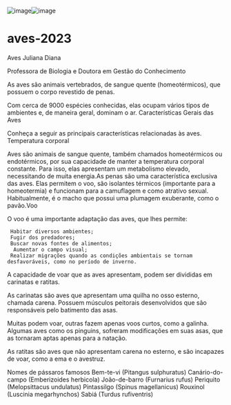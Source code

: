 ![image](https://github.com/berger07062006/aves-2023/assets/131812023/76b97e38-a7ef-408c-9f4c-7ffad3b0cbcb)![image](https://github.com/berger07062006/aves-2023/assets/131812023/bb3b0f48-b674-4dc4-a101-753cab61139f)
# aves-2023

 Aves
 Juliana Diana

 Professora de Biologia e Doutora em Gestão do Conhecimento

 As aves são animais vertebrados, de sangue quente (homeotérmicos), que possuem o corpo revestido de penas.

  Com cerca de 9000 espécies conhecidas, elas ocupam vários tipos de ambientes e, de maneira geral, dominam o ar.
Características Gerais das Aves

  Conheça a seguir as principais características relacionadas às aves.
   Temperatura corporal

  Aves são animais de sangue quente, também chamados homeotérmicos ou endotérmicos, por sua capacidade de manter a temperatura corporal constante. Para isso, elas apresentam um metabolismo elevado, necessitando de muita energia.As penas são uma        característica exclusiva das aves. Elas permitem o voo, são isolantes térmicos (importante para a homeotermia) e funcionam para a camuflagem e como atrativo sexual. Habitualmente, é o macho que possui uma plumagem exuberante, como o pavão.Voo

  O voo é uma importante adaptação das aves, que lhes permite:

     Habitar diversos ambientes;
     Fugir dos predadores;
     Buscar novas fontes de alimentos;
      Aumentar o campo visual;   
     Realizar migrações quando as condições ambientais se tornam desfavoráveis, como no período de inverno.

 A capacidade de voar que as aves apresentam, podem ser divididas em carinatas e ratitas.

 As carinatas são aves que apresentam uma quilha no osso esterno, chamada carena. Possuem músculos peitorais desenvolvidos que são responsáveis pelo batimento das asas.

 Muitas podem voar, outras fazem apenas voos curtos, como a galinha. Algumas aves como os pinguins, sofreram modificações em suas asas, que as tornaram aptas apenas para a natação.


  As ratitas são aves que não apresentam carena no esterno, e são incapazes de voar, como a ema e o avestruz.

  
Nomes de pássaros famosos
Bem-te-vi (Pitangus sulphuratus)
Canário-do-campo (Emberizoides herbicola)
João-de-barro (Furnarius rufus)
Periquito (Melopsittacus undulatus)
Pintassilgo (Spinus magellanicus)
Rouxinol (Luscinia megarhynchos)
Sabiá (Turdus rufiventris)

